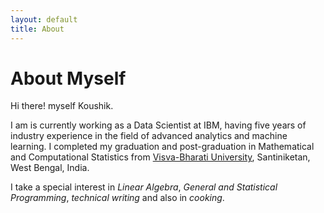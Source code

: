 ```yaml
---
layout: default
title: About
---
```

# About Myself

Hi there! myself Koushik.

I am is currently working as a Data Scientist at IBM, having five years of industry experience in the field of advanced analytics and machine learning. I completed my graduation and post-graduation in Mathematical and Computational Statistics from [Visva-Bharati University](https://http://visvabharati.ac.in/index.html), Santiniketan, West Bengal, India.

I take a special interest in *Linear Algebra*, *General and Statistical Programming*, *technical writing* and also in *cooking*.